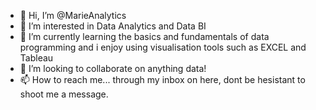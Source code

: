 - 👋 Hi, I’m @MarieAnalytics
- 👀 I’m interested in Data Analytics and Data BI
- 🌱 I’m currently learning the basics and fundamentals of data programming and i enjoy using visualisation tools such as EXCEL and Tableau
- 💞️ I’m looking to collaborate on anything data!
- 📫 How to reach me... through my inbox on here, dont be hesistant to shoot me a message.

<!---
MarieAnalytics/MarieAnalytics is a ✨ special ✨ repository because its `README.md` (this file) appears on your GitHub profile.
You can click the Preview link to take a look at your changes.
--->
